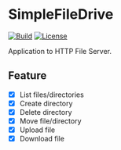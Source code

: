 # SimpleFileDrive

[![Build](https://github.com/donghoon-khan/http-file-server/actions/workflows/build.yml/badge.svg)](https://github.com/donghoon-khan/http-file-server/actions/workflows/build.yml)
[![License](https://img.shields.io/badge/License-Apache%202.0-blue.svg)](https://opensource.org/licenses/Apache-2.0)

Application to HTTP File Server.

## Feature

- [x] List files/directories
- [x] Create directory
- [x] Delete directory
- [x] Move file/directory
- [x] Upload file
- [x] Download file
